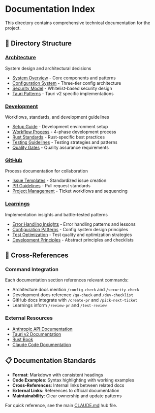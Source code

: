 # Documentation Index

This directory contains comprehensive technical documentation for the project.

## 📂 Directory Structure

### [Architecture](./architecture/)
System design and architectural decisions
- [System Overview](./architecture/overview.md) - Core components and patterns
- [Configuration System](./architecture/configuration-system.md) - Three-tier config architecture
- [Security Model](./architecture/security-model.md) - Whitelist-based security design
- [Tauri Patterns](./architecture/tauri-patterns.md) - Tauri v2 specific implementations

### [Development](./development/)
Workflows, standards, and development guidelines
- [Setup Guide](./development/setup-guide.md) - Development environment setup
- [Workflow Process](./development/workflow-process.md) - 4-phase development process
- [Rust Standards](./development/rust-standards.md) - Rust-specific best practices
- [Testing Guidelines](./development/testing-guidelines.md) - Testing strategies and patterns
- [Quality Gates](./development/quality-gates.md) - Quality assurance requirements

### [GitHub](./github/)
Process documentation for collaboration
- [Issue Templates](./github/issue-templates.md) - Standardized issue creation
- [PR Guidelines](./github/pr-guidelines.md) - Pull request standards
- [Project Management](./github/project-management.md) - Ticket workflows and sequencing

### [Learnings](./learnings/)
Implementation insights and battle-tested patterns
- [Error Handling Insights](./learnings/error-handling-insights.md) - Error handling patterns and lessons
- [Configuration Patterns](./learnings/configuration-patterns.md) - Config system design principles
- [Test Optimization](./learnings/test-optimization.md) - Test quality and optimization strategies
- [Development Principles](./learnings/development-principles.md) - Abstract principles and checklists

## 🔗 Cross-References

### Command Integration
Each documentation section references relevant commands:
- Architecture docs mention `/config-check` and `/security-check`
- Development docs reference `/qa-check` and `/dev-checklist`
- GitHub docs integrate with `/create-pr` and `/pick-next-ticket`
- Learnings inform `/review-pr` and `/test-review`

### External Resources
- [Anthropic API Documentation](https://docs.anthropic.com/)
- [Tauri v2 Documentation](https://tauri.app/v1/guides/)
- [Rust Book](https://doc.rust-lang.org/book/)
- [Claude Code Documentation](https://docs.anthropic.com/en/docs/claude-code)

## 📋 Documentation Standards

- **Format**: Markdown with consistent headings
- **Code Examples**: Syntax highlighting with working examples
- **Cross-References**: Internal links between related docs
- **External Links**: References to official documentation
- **Maintainability**: Clear ownership and update patterns

For quick reference, see the main [CLAUDE.md](../.claude/CLAUDE.md) hub file.